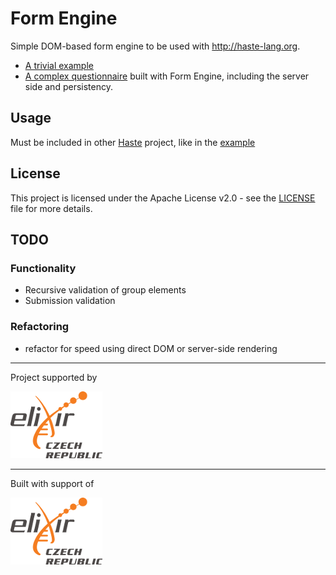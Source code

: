 # Form Engine

Simple DOM-based form engine to be used with http://haste-lang.org.

- [A trivial example](https://github.com/DataStewardshipPortal/ds-form-example)
- [A complex questionnaire](https://github.com/DataStewardshipPortal/ds-elixir-cz) built with Form Engine, including the server side and persistency.

## Usage

Must be included in other [Haste](http://haste-lang.org/) project, like in the [example](https://github.com/DataStewardshipPortal/ds-form-example)

## License

This project is licensed under the Apache License v2.0 - see the [LICENSE](LICENSE) file for more details.

## TODO

### Functionality
- Recursive validation of group elements
- Submission validation

### Refactoring
- refactor for speed using direct DOM or server-side rendering

----

Project supported by

[![ELIXIR-CZ logo](https://raw.githubusercontent.com/DataStewardshipPortal/ds-elixir-cz/master/static/img/logo.jpg)](https://www.elixir-czech.cz/)

----

Built with support of

[![ELIXIR-CZ logo](https://raw.githubusercontent.com/DataStewardshipPortal/ds-elixir-cz/master/static/img/logo.jpg)](https://www.elixir-czech.cz/)
